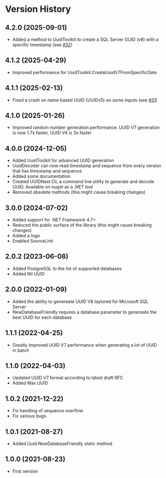 # Version History

## 4.2.0 (2025-09-01)

* Added a method to UuidToolkit to create a SQL Server GUID (v8) with a specific timestamp (see [#32](https://github.com/mareek/UUIDNext/issues/32))

## 4.1.2 (2025-04-29)

* Improved performance for UuidToolkit.CreateUuidV7FromSpecificDate

## 4.1.1 (2025-02-13)

* Fixed a crash on name based UUID (UUIDv5) on some inputs (see [#31](https://github.com/mareek/UUIDNext/pull/31))

## 4.1.0 (2025-01-26)

* Improved random number generation performance. UUID V7 generation is now 1.7x faster, UUID V4 is 3x faster

## 4.0.0 (2024-12-05)

* Added UuidToolkit for advanced UUID generation
* UuidDecoder can now read timestamp and sequence from every version that has timestamp and sequence
* Added some documentation
* Created UUIDNext.Cli, a command line utility to generate and decode UUID. Available on nuget as a .NET tool
* Removed obsolete methods (this might cause breaking changes)

## 3.0.0 (2024-07-02)

* Added support for .NET Framework 4.7+
* Reduced the public surface of the library (this might cause breaking changes)
* Added a logo
* Enabled SourceLink

## 2.0.2 (2023-06-08)

* Added PostgreSQL to the list of supported databases
* Added Nil UUID

## 2.0.0 (2022-01-09)

* Added the ability to genereate UUID V8 taylored for Microsoft SQL Server
* NewDatabaseFriendly requires a database parameter to genereate the best UUID for each database

## 1.1.1 (2022-04-25)

* Greatly improved UUID V7 performance when generating a lot of UUID in batch

## 1.1.0 (2022-04-03)

* Updated UUID V7 format according to latest draft RFC
* Added Max UUID

## 1.0.2 (2021-12-22)

* Fix handling of sequence overflow
* Fix various bugs

## 1.0.1 (2021-08-27)

* Added Uuid.NewDatabaseFriendly static method

## 1.0.0 (2021-08-23)

* First version
